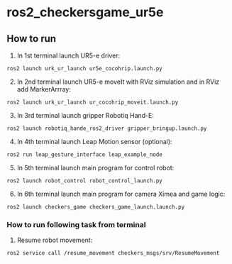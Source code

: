 # ros2_checkersgame_ur5e

## How to run
1. In 1st terminal launch UR5-e driver: 
```
ros2 launch urk_ur_launch ur5e_cocohrip.launch.py
```
2. In 2nd terminal launch UR5-e moveIt with RViz simulation and in RViz add MarkerArrray: 
```
ros2 launch urk_ur_launch ur_cocohrip_moveit.launch.py
```
3. In 3rd terminal launch gripper Robotiq Hand-E:
```
ros2 launch robotiq_hande_ros2_driver gripper_bringup.launch.py
```
4. In 4th terminal launch Leap Motion sensor (optional):
```
ros2 run leap_gesture_interface leap_example_node
```
5. In 5th terminal launch main program for control robot:
```
ros2 launch robot_control robot_control_launch.py 
```
6. In 6th terminal launch main program for camera Ximea and game logic:
```
ros2 launch checkers_game checkers_game_launch.launch.py
```

### How to run following task from terminal
1. Resume robot movement:
```
ros2 service call /resume_movement checkers_msgs/srv/ResumeMovement 
```
